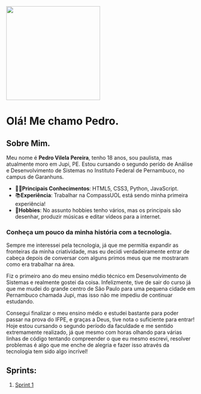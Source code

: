 <img src="https://avatars.githubusercontent.com/u/152188605?v=4" width="250">

# Olá! Me chamo Pedro.

## Sobre Mim.
Meu nome é **Pedro Vilela Pereira**, tenho 18 anos, sou paulista, mas atualmente moro em Jupi, PE.
Estou cursando o segundo perído de Análise e Desenvolvimento de Sistemas no Instituto Federal de Pernambuco, no campus de Garanhuns.

- 👨‍💻**Principais Conhecimentos**: HTML5, CSS3, Python, JavaScript.
- 📚**Experiência**: Trabalhar na CompassUOL está sendo minha primeira experiência!
- 🎨**Hobbies**: No assunto hobbies tenho vários, mas os principais são desenhar, produzir músicas e editar vídeos para a internet.

### Conheça um pouco da minha história com a tecnologia.
Sempre me interessei pela tecnologia, já que me permitia expandir as fronteiras da minha criatividade, mas eu decidi verdadeiramente entrar de cabeça depois de conversar com alguns primos meus que me mostraram como era trabalhar na área.

Fiz o primeiro ano do meu ensino médio técnico em Desenvolvimento de Sistemas e realmente gostei da coisa. Infelizmente, tive de sair do curso já que me mudei do grande centro de São Paulo para uma pequena cidade em Pernambuco chamada Jupi, mas isso não me impediu de continuar estudando.

Consegui finalizar o meu ensino médio e estudei bastante para poder passar na prova do IFPE, e graças a Deus, tive nota o suficiente para entrar! Hoje estou cursando o segundo período da faculdade e me sentido extremamente realizado, já que mesmo com horas olhando para várias linhas de código tentando compreender o que eu mesmo escrevi, resolver problemas é algo que me enche de alegria e fazer isso através da tecnologia tem sido algo incrível!

## Sprints:
1. [Sprint 1](./Sprint1)
